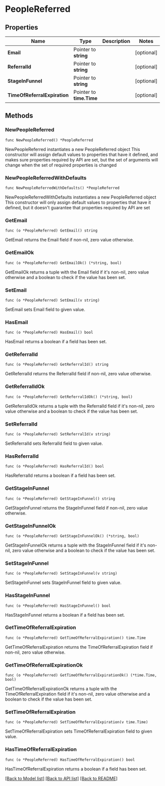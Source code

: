 # PeopleReferred

## Properties

Name | Type | Description | Notes
------------ | ------------- | ------------- | -------------
**Email** | Pointer to **string** |  | [optional] 
**ReferralId** | Pointer to **string** |  | [optional] 
**StageInFunnel** | Pointer to **string** |  | [optional] 
**TimeOfReferralExpiration** | Pointer to **time.Time** |  | [optional] 

## Methods

### NewPeopleReferred

`func NewPeopleReferred() *PeopleReferred`

NewPeopleReferred instantiates a new PeopleReferred object
This constructor will assign default values to properties that have it defined,
and makes sure properties required by API are set, but the set of arguments
will change when the set of required properties is changed

### NewPeopleReferredWithDefaults

`func NewPeopleReferredWithDefaults() *PeopleReferred`

NewPeopleReferredWithDefaults instantiates a new PeopleReferred object
This constructor will only assign default values to properties that have it defined,
but it doesn't guarantee that properties required by API are set

### GetEmail

`func (o *PeopleReferred) GetEmail() string`

GetEmail returns the Email field if non-nil, zero value otherwise.

### GetEmailOk

`func (o *PeopleReferred) GetEmailOk() (*string, bool)`

GetEmailOk returns a tuple with the Email field if it's non-nil, zero value otherwise
and a boolean to check if the value has been set.

### SetEmail

`func (o *PeopleReferred) SetEmail(v string)`

SetEmail sets Email field to given value.

### HasEmail

`func (o *PeopleReferred) HasEmail() bool`

HasEmail returns a boolean if a field has been set.

### GetReferralId

`func (o *PeopleReferred) GetReferralId() string`

GetReferralId returns the ReferralId field if non-nil, zero value otherwise.

### GetReferralIdOk

`func (o *PeopleReferred) GetReferralIdOk() (*string, bool)`

GetReferralIdOk returns a tuple with the ReferralId field if it's non-nil, zero value otherwise
and a boolean to check if the value has been set.

### SetReferralId

`func (o *PeopleReferred) SetReferralId(v string)`

SetReferralId sets ReferralId field to given value.

### HasReferralId

`func (o *PeopleReferred) HasReferralId() bool`

HasReferralId returns a boolean if a field has been set.

### GetStageInFunnel

`func (o *PeopleReferred) GetStageInFunnel() string`

GetStageInFunnel returns the StageInFunnel field if non-nil, zero value otherwise.

### GetStageInFunnelOk

`func (o *PeopleReferred) GetStageInFunnelOk() (*string, bool)`

GetStageInFunnelOk returns a tuple with the StageInFunnel field if it's non-nil, zero value otherwise
and a boolean to check if the value has been set.

### SetStageInFunnel

`func (o *PeopleReferred) SetStageInFunnel(v string)`

SetStageInFunnel sets StageInFunnel field to given value.

### HasStageInFunnel

`func (o *PeopleReferred) HasStageInFunnel() bool`

HasStageInFunnel returns a boolean if a field has been set.

### GetTimeOfReferralExpiration

`func (o *PeopleReferred) GetTimeOfReferralExpiration() time.Time`

GetTimeOfReferralExpiration returns the TimeOfReferralExpiration field if non-nil, zero value otherwise.

### GetTimeOfReferralExpirationOk

`func (o *PeopleReferred) GetTimeOfReferralExpirationOk() (*time.Time, bool)`

GetTimeOfReferralExpirationOk returns a tuple with the TimeOfReferralExpiration field if it's non-nil, zero value otherwise
and a boolean to check if the value has been set.

### SetTimeOfReferralExpiration

`func (o *PeopleReferred) SetTimeOfReferralExpiration(v time.Time)`

SetTimeOfReferralExpiration sets TimeOfReferralExpiration field to given value.

### HasTimeOfReferralExpiration

`func (o *PeopleReferred) HasTimeOfReferralExpiration() bool`

HasTimeOfReferralExpiration returns a boolean if a field has been set.


[[Back to Model list]](../README.md#documentation-for-models) [[Back to API list]](../README.md#documentation-for-api-endpoints) [[Back to README]](../README.md)



